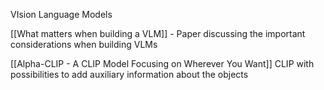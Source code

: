 
VIsion Language Models


[[What matters when building a VLM]] -  Paper discussing the important considerations when building VLMs

[[Alpha-CLIP - A CLIP Model Focusing on Wherever You Want]] CLIP with possibilities to add auxiliary information about the objects